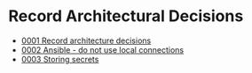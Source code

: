 # Record Architectural Decisions

  * [0001 Record architecture decisions](docs/architecture/0001-record-architecture-decisions.md)
  * [0002 Ansible - do not use local connections](docs/architecture/0002-ansible-do-not-use-local-connections.md)
  * [0003 Storing secrets](docs/architecture/0003-storing-secrets.md)
